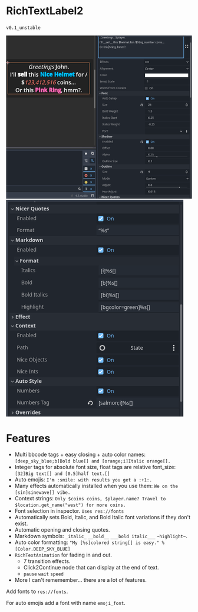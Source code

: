 # RichTextLabel2
`v0.1_unstable`

![](README/readme1.png)
![](README/readme2.png)

# Features
- Multi bbcode tags + easy closing + auto color names: `[deep_sky_blue;b]Bold blue[] and [orange;i]Italic orange[].`
- Integer tags for absolute font size, float tags are relative font_size: `[32]Big text[] and [0.5]half text.[]`
- Auto emojis: `I'm :smile: with results you get a :+1:.`
- Many effects automatically installed when you use them: `We on the [sin]sinewave[] vibe.`
- Context strings: `Only $coins coins, $player.name? Travel to $location.get_name("west") for more coins.`
- Font selection in inspector. `Uses res://fonts`
- Automatically sets Bold, Italic, and Bold Italic font variations if they don't exist.
- Automatic opening and closing quotes.
- Markdown symbols: `_italic_` `__bold__` `___bold italic___` `~highlight~`.
- Auto color formatting: `"My [%s]colored string[] is easy." % [Color.DEEP_SKY_BLUE]`
- `RichTextAnimation` for fading in and out.
	- 7 transition effects.
	- Click2Continue node that can display at the end of text.
	- `pause` `wait` `speed`
- More I can't rememember... there are a lot of features.

Add fonts to `res://fonts`.

For auto emojis add a font with name `emoji_font`.
